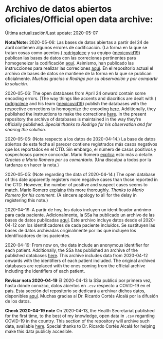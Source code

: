 # Archivo  de datos abiertos oficiales/Official open data archive:

Última actualización/Last update: 2020-05-07

**Nota/Note:**
2020-05-06: Las bases de datos abiertas a partir del 24 de abril contienen algunos errores de codificación. (La forma en la que se tratan cosas como acentos.)
[rodrigolece](https://github.com/rodrigolece) y su equipo ([mexicovid19](https://github.com/mexicovid19)) publican las bases de datos con las correciones pertinentes para homogeneizar la codificación [aquí](https://github.com/mexicovid19/Mexico-datos/tree/master/datos_abiertos/raw).
Asimismo, han publicado las instrucciones para realizar las correciones [aquí](https://github.com/mexicovid19/Mexico-datos#c%C3%B3digo).
En el repositorio actual el archivo de bases de datos se mantiene de la forma en la que se publican oficialmente.
*Muchas gracias a Rodrigo por su observación y por compartir la solución.*

2020-05-06: The open databases from April 24 onward contain some encoding errors. (The way things like accents and diacritics are dealt with.)
[rodrigolece](https://github.com/rodrigolece) and his team ([mexicovid19](https://github.com/mexicovid19)) publish the databases with the respective corrections to homogenize the encoding [here](https://github.com/mexicovid19/Mexico-datos/tree/master/datos_abiertos/raw).
Additionally, they published the instructions to make the corrections [here](https://github.com/mexicovid19/Mexico-datos#c%C3%B3digo).
In the present repository the archive of databases is maintained in the way they're officially published.
*Special thanks to Rodrigo for his observation and for sharing the solution.*

2020-05-05: (Nota respecto a los datos de 2020-04-14.)
La base de datos abiertos de esta fecha al parecer contiene registrados más casos negativos que los reportados en el CTD.
Sin embargo, el número de casos positivos y sospechosos parece concordar.
Mario Romero [explica](https://github.com/mariorz/covid19-mx-time-series/wiki/Incidentes-encontrados-en-la-base-de-datos-DGE%E2%80%93COVID19) esto más a detalle.
*Gracias a Mario Romero por su comentario.*
(Una disculpa a todos por la tardanza en hacer la nota.)

2020-05-05: (Note regarding the data of 2020-04-14.)
The open database of this date apparently registers more negative cases than those reported in the CTD.
However, the number of positive and suspect cases seems to match.
Mario Romero [explains](https://github.com/mariorz/covid19-mx-time-series/wiki/Incidentes-encontrados-en-la-base-de-datos-DGE%E2%80%93COVID19) this more thoroughly.
*Thanks to Mario Romero for his comment.*
(A sincere apology to all for the delay in registering this note.)

2020-04-19: A partir de hoy, los datos incluyen un identificador anónimo para cada paciente.
Adicionalmente, la SSa ha publicado un archivo de las bases de datos publicadas [aquí](https://www.gob.mx/salud/documentos/datos-abiertos-bases-historicas-direccion-general-de-epidemiologia).
Este archivo incluye datos desde el 2020-04-12 con los identificadores de cada paciente incluídos.
Se sustituyen las bases de datos archivadas originalmente por las que incluyen los identificadores de los pacientes.

2020-04-19: From now on, the data include an anonymous identifier for each patient.
Additionally, the SSa has published an archive of the published databases [here](https://www.gob.mx/salud/documentos/datos-abiertos-bases-historicas-direccion-general-de-epidemiologia).
This archive includes data from 2020-04-12 onwards with the identifiers of each patient included.
The original archived databases are replaced with the ones coming from the official archive including the identifiers of each patient.

**Revisar nota 2020-04-19** El 2020-04-13 la SSa publicó por primera vez, hasta dónde conozco, datos abiertos en ```.csv``` respecto a COVID-19 en el país.
Esta sección del repositorio se dedicará a archivar dichos datos, disponibles [aquí](https://www.gob.mx/salud/documentos/datos-abiertos-152127).
Muchas gracias al Dr. Ricardo Cortés Alcalá por la difusión de los datos.

**Check 2020-04-19 note** On 2020-04-13, the Health Secretariat published for the first time, to the best of my knowledge, open data in ```.csv``` regarding COVID-19 in  the country.
This section of the repository will archive such data, available [here](https://www.gob.mx/salud/documentos/datos-abiertos-152127).
Special thanks to Dr. Ricardo Cortés Alcalá for helping make this data publicly accesible.
